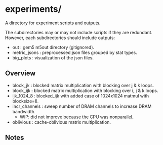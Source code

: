 # experiments/
A directory for experiment scripts and outputs.

The subdirectories may or may not include scripts if they are redundant.
However, each subdirectories should include outputs:
* out : gem5 m5out directory (gitignored).
* metric_jsons : preprocessed json files grouped by stat types.
* big_plots : visualization of the json files.

## Overview
* block_jk : blocked matrix multiplication with blocking over j & k loops.
* block_ijk : blocked matrix multiplication with blocking over i, j & k loops.
* ijk_1024_8 : blocked_ijk with added case of 1024x1024 matmul with blocksize=8.
* incr_channels : sweep number of DRAM channels to increase DRAM bandwidth.
    * WIP: did not improve because the CPU was nonparallel.
* oblivious : cache-oblivious matrix multiplication.

## Notes
